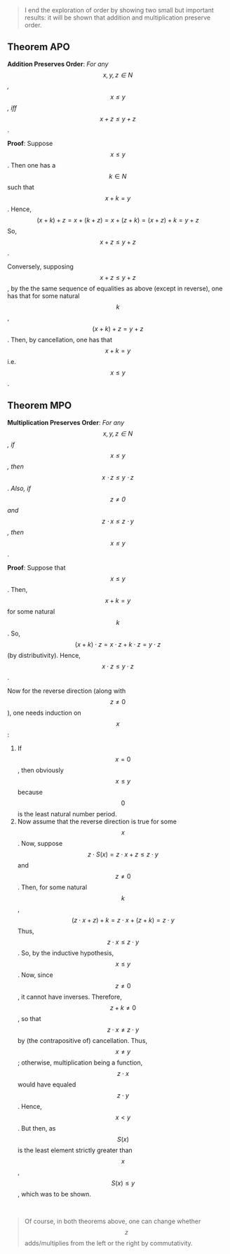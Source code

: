 > I end the exploration of order by showing two small but important results: it will be shown that addition and multiplication preserve order.

## Theorem APO

**Addition Preserves Order**: _For any $$x,y,z\in{{N}}$$, $$x \leq y$$, iff $$x+z \leq y+z$$_.

**Proof**: Suppose $$x \leq y$$. Then one has a $$k\in{{N}}$$ such that $$x+k=y$$. Hence,
$$
(x+k)+z=x+(k+z)=x+(z+k)=(x+z)+k=y+z
$$
So, $$x+z \leq y+z$$.

Conversely, supposing $$x+z \leq y+z$$, by the the same sequence of equalities as above (except in reverse), one has that for some natural $$k$$, $$(x+k)+z=y+z$$. Then, by cancellation, one has that $$x+k=y$$ i.e. $$x \leq y$$.


## Theorem MPO

**Multiplication Preserves Order**: _For any $$x,y,z\in{{N}}$$, if $$x \leq y$$, then $$x \cdot z \leq y \cdot z$$_. _Also, if $$z \neq 0$$ and $$z \cdot x \leq z \cdot y$$, then $$x \leq y$$_.

**Proof**: Suppose that $$x \leq y$$. Then, $$x+k=y$$ for some natural $$k$$. So, $$(x+k) \cdot z=x \cdot z+k \cdot z=y \cdot z$$ (by distributivity). Hence, $$x \cdot z \leq y \cdot z$$.

Now for the reverse direction (along with $$z \neq 0$$), one needs induction on $$x$$:
1. If $$x=0$$, then obviously $$x \leq y$$ because $$0$$ is the least natural number period.
2. Now assume that the reverse direction is true for some $$x$$. Now, suppose $$z \cdot S(x)=z \cdot x+z \leq z \cdot y$$ and $$z \neq 0$$. Then, for some natural $$k$$,
$$
(z \cdot x+z)+k=z \cdot x+(z+k)=z \cdot y
$$
Thus, $$z \cdot x \leq z \cdot y$$. So, by the inductive hypothesis, $$x \leq y$$. Now, since $$z \neq 0$$, it cannot have inverses. Therefore, $$z+k \neq 0$$, so that $$z \cdot x \neq z \cdot y$$ by (the contrapositive of) cancellation. Thus, $$x \neq y$$; otherwise, multiplication being a function, $$z \cdot x$$ would have equaled $$z \cdot y$$. Hence, $$x<y$$. But then, as $$S(x)$$ is the least element strictly greater than $$x$$, $$S(x) \leq y$$, which was to be shown.


&nbsp;
> Of course, in both theorems above, one can change whether $$z$$ adds/multiplies from the left or the right by commutativity.